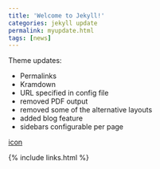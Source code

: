 ```yaml
---
title: 'Welcome to Jekyll!'
categories: jekyll update
permalink: myupdate.html
tags: [news]
---
```


Theme updates:

- Permalinks
- Kramdown
- URL specified in config file
- removed PDF output
- removed some of the alternative layouts
- added blog feature
- sidebars configurable per page

[icon](/sabun/%5Baym%5D_mocha_float_key_prac.zip)

{% include links.html %}
